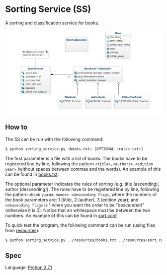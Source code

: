 # Sorting Service (SS)
A sorting and classification service for books.

![alt image](diagram.png)

## How to
The SS can be run with the following command:
```sh
$ python sorting_service.py <books.txt> [OPTIONAL <rules.txt>]
```
The first parameter is a file with a list of books. The books have to be registered
line by line, following the pattern `<title>,<authors>,<edition year>` (without spaces
between commas and the words). An example of this can be found in [books.txt](resources/books.txt).

The optional parameter indicates the rules of sorting (e.g. title (ascending), author (descending)).
The rules have to be registered line by line, following the pattern `<book param numer> <descending flag>`,
where the numbers of the book parameters are: 1 (title), 2 (author), 3 (edition year); and
`<descending flag>` is 1 when you want the order to be "descendent" (otherwise it is 0).
Notice that an whitespace must be between the two numbers. An example of this can be found in
[sort.conf](resources/sort.conf)

To quick test the program, the following command can be run (using files from [resources](resources/)):
```sh
$ python sorting_service.py ../resources/books.txt ../resources/sort.conf2
```

## Spec
Language: [Python 3.7.1](https://www.python.org/downloads/release/python-371/)

